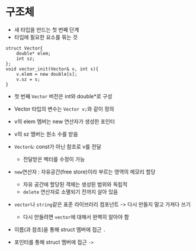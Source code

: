 # 구조체
- 새 타입을 만드는 첫 번째 단계
- 타입에 필요한 요소를 묶는 것
```
struct Vector{
    double* elem;
    int sz;
};
void vector_init(Vector& v, int s){
    v.elem = new double[s];
    v.sz = s;
}
```
- 첫 번째 `Vector` 버전은 int와 double*로 구성
- Vector 타입의 변수는 `Vector v;`와 같이 정의
- v의 elem 멤버는 new 연산자가 생성한 포인터
- v의 sz 멤버는 원소 수를 받음
- `Vector&`: const가 아닌 참조로 v를 전달
    - 전달받은 벡터를 수정이 가능
- `new`연산자 : 자유공간(free store)이라 부르는 영역의 메모리 할당
    - 자유 공간에 할당된 객체는 생성된 범위와 독립적
    - `delete` 연산자로 소멸되기 전까지 살아 있음
- `vector`나 `string`같은 표준 라이브러리 컴포넌트 -> 다시 만들지 말고 가져다 쓰기
    - 다시 만들려면 `vector`에 대해서 완벽히 알아야 함

- 이름(과 참조)을 통해 struct 멤버에 접근 `.`
- 포인터를 통해 struct 멤버에 접근 `->`